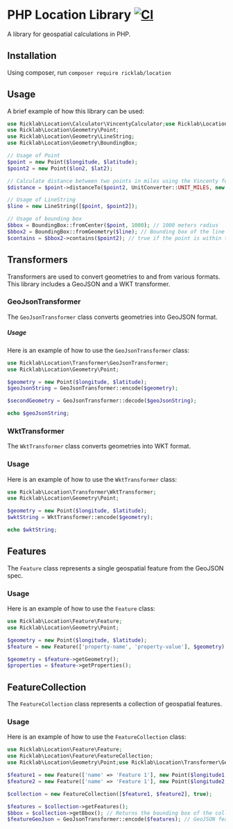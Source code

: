 # PHP Location Library [![CI](https://github.com/rickogden/Location/actions/workflows/ci.yaml/badge.svg)](https://github.com/rickogden/Location/actions/workflows/ci.yaml)

A library for geospatial calculations in PHP.

## Installation

Using composer, run `composer require ricklab/location`

## Usage

A brief example of how this library can be used:

```php
use Ricklab\Location\Calculator\VincentyCalculator;use Ricklab\Location\Converter\UnitConverter;
use Ricklab\Location\Geometry\Point;
use Ricklab\Location\Geometry\LineString;
use Ricklab\Location\Geometry\BoundingBox;

// Usage of Point
$point = new Point($longitude, $latitude);
$point2 = new Point($lon2, $lat2);

// Calculate distance between two points in miles using the Vincenty formula
$distance = $point->distanceTo($point2, UnitConverter::UNIT_MILES, new VincentyCalculator());

// Usage of LineString
$line = new LineString([$point, $point2]);

// Usage of bounding box
$bbox = BoundingBox::fromCenter($point, 1000); // 1000 meters radius
$bbox2 = BoundingBox::fromGeometry($line); // Bounding box of the line
$contains = $bbox2->contains($point2); // true if the point is within the bounding box
```

## Transformers

Transformers are used to convert geometries to and from various formats. This library includes a GeoJSON and a WKT transformer.

### GeoJsonTransformer

The `GeoJsonTransformer` class converts geometries into GeoJSON format.

##### Usage

Here is an example of how to use the `GeoJsonTransformer` class:

```php
use Ricklab\Location\Transformer\GeoJsonTransformer;
use Ricklab\Location\Geometry\Point;

$geometry = new Point($longitude, $latitude);
$geoJsonString = GeoJsonTransformer::encode($geometry);

$secondGeometry = GeoJsonTransformer::decode($geoJsonString);

echo $geoJsonString;
```

### WktTransformer

The `WktTransformer` class converts geometries into WKT format.

### Usage

Here is an example of how to use the `WktTransformer` class:

```php
use Ricklab\Location\Transformer\WktTransformer;
use Ricklab\Location\Geometry\Point;

$geometry = new Point($longitude, $latitude);
$wktString = WktTransformer::encode($geometry);

echo $wktString;
```

## Features

The `Feature` class represents a single geospatial feature from the GeoJSON spec.

### Usage

Here is an example of how to use the `Feature` class:

```php
use Ricklab\Location\Feature\Feature;
use Ricklab\Location\Geometry\Point;

$geometry = new Point($longitude, $latitude);
$feature = new Feature(['property-name', 'property-value'], $geometry);

$geometry = $feature->getGeometry();
$properties = $feature->getProperties();
```

## FeatureCollection

The `FeatureCollection` class represents a collection of geospatial features.

### Usage

Here is an example of how to use the `FeatureCollection` class:

```php
use Ricklab\Location\Feature\Feature;
use Ricklab\Location\Feature\FeatureCollection;
use Ricklab\Location\Geometry\Point;use Ricklab\Location\Transformer\GeoJsonTransformer;

$feature1 = new Feature(['name' => 'Feature 1'], new Point($longitude1, $latitude1));
$feature2 = new Feature(['name' => 'Feature 1'], new Point($longitude2, $latitude2));

$collection = new FeatureCollection([$feature1, $feature2], true);

$features = $collection->getFeatures();
$bbox = $collection->getBbox(); // Returns the bounding box of the collection
$featureGeoJson = GeoJsonTransformer::encode($features); // GeoJSON feature collection representation
```
